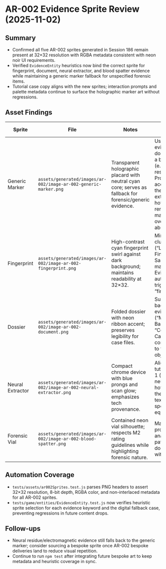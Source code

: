 # AR-002 Evidence Sprite Review (2025-11-02)

## Summary
- Confirmed all five AR-002 sprites generated in Session 186 remain present at 32×32 resolution with RGBA metadata consistent with neon noir UI requirements.
- Verified `EvidenceEntity` heuristics now bind the correct sprite for fingerprint, document, neural extractor, and blood spatter evidence while maintaining a generic marker fallback for unspecified forensic items.
- Tutorial case copy aligns with the new sprites; interaction prompts and palette metadata continue to surface the holographic marker art without regressions.

## Asset Findings
| Sprite | File | Notes | Tutorial Alignment |
| --- | --- | --- | --- |
| Generic Marker | `assets/generated/images/ar-002/image-ar-002-generic-marker.png` | Transparent holographic placard with neutral cyan core; serves as fallback for forensic/generic evidence. | Used by tutorial evidence that does not specify a bespoke visual (e.g., neural residue). Prompts remain accurate (“Scan the neural extractor hotspot” still renders the marker when overrides are absent). |
| Fingerprint | `assets/generated/images/ar-002/image-ar-002-fingerprint.png` | High-contrast cyan fingerprint swirl against dark background; maintains readability at 32×32. | Mirrors tutorial clue language (“Latent Fingerprint Sample”) and matches EvidenceEntity auto-selection triggered by “fingerprint”. |
| Dossier | `assets/generated/images/ar-002/image-ar-002-document.png` | Folded dossier with neon ribbon accent; preserves legibility for case files. | Supports badge/document evidence (“Marcus’s MCD Badge”, “Confidential Case File”) with consistent tone to tutorial objective copy. |
| Neural Extractor | `assets/generated/images/ar-002/image-ar-002-neural-extractor.png` | Compact chrome device with blue prongs and scan glow; emphasizes tech provenance. | Aligns with tutorial Objective 1 (“Scan the neural extractor hotspot”) and the derived clue text about specialized equipment. |
| Forensic Vial | `assets/generated/images/ar-002/image-ar-002-blood-spatter.png` | Contained neon vial silhouette; respects M2 rating guidelines while highlighting forensic nature. | Matches tutorial prompts about analyzing blood patterns and does not conflict with case tone. |

## Automation Coverage
- `tests/assets/ar002Sprites.test.js` parses PNG headers to assert 32×32 resolution, 8-bit depth, RGBA color, and non-interlaced metadata for all AR-002 sprites.
- `tests/game/entities/EvidenceEntity.test.js` now verifies heuristic sprite selection for each evidence keyword and the digital fallback case, preventing regressions in future content drops.

## Follow-ups
- Neural residue/electromagnetic evidence still falls back to the generic marker; consider sourcing a bespoke sprite once AR-002 bespoke deliveries land to reduce visual repetition.
- Continue to run `npm test` after integrating future bespoke art to keep metadata and heuristic coverage in sync.
